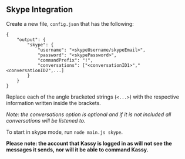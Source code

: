 ## Skype Integration
Create a new file, `config.json` that has the following:
```
{
    "output": {
        "skype": {
            "username": "<skypeUsername/skypeEmail>",
            "password": "<skypePassword>",
            "commandPrefix": "!",
            "conversations": ["<conversationID1>","<conversationID2",...]
        }
    }
}
```
Replace each of the angle bracketed strings (`<...>`) with the respective information written inside the brackets.

<i>Note: the conversations option is optional and if it is not included all conversations will be listened to.</i>

To start in skype mode, run `node main.js skype`.

<b>Please note: the account that Kassy is logged in as will not see the messages it sends, nor will it be able to command Kassy.</b>
